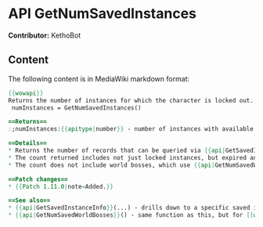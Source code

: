 # API GetNumSavedInstances

**Contributor:** KethoBot

## Content

The following content is in MediaWiki markdown format:

```mediawiki
{{wowapi}}
Returns the number of instances for which the character is locked out.
 numInstances = GetNumSavedInstances()

==Returns==
:;numInstances:{{apitype|number}} - number of instances with available lockouts, 0 if none.

==Details==
* Returns the number of records that can be queried via {{api|GetSavedInstanceInfo}}(...).
* The count returned includes not just locked instances, but expired and extended lockouts as well.
* The count does not include world bosses, which use {{api|GetNumSavedWorldBosses}}().

==Patch changes==
* {{Patch 1.11.0|note=Added.}}

==See also==
* {{api|GetSavedInstanceInfo}}(...) - drills down to a specific saved instance
* {{api|GetNumSavedWorldBosses}}() - same function as this, but for [[world boss]]es
```